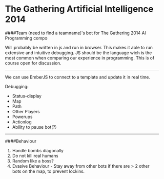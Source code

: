 The Gathering Artificial Intelligence 2014
======
####Team (need to find a teamname)'s bot for The Gathering 2014 AI Programming compo   

Will probably be written in js and run in browser. This makes it able to run extensive and intuitive debugging. JS should be the language wich is the most common when comparing our experience in programming. This is of course open for discussion.

---

We can use EmberJS to connect to a template and update it in real time.   

Debugging:
- Status-display
- Map
 - Path
 - Other Players
 - Powerups
- Actionlog
- Ability to pause bot(?)

---

####Behaviour

1. Handle bombs diagonally
2. Do not kill real humans
3. Random like a boss?
4. Evasive Behaviour - Stay away from other bots if there are > 2 other bots on the map, to prevent lockins.